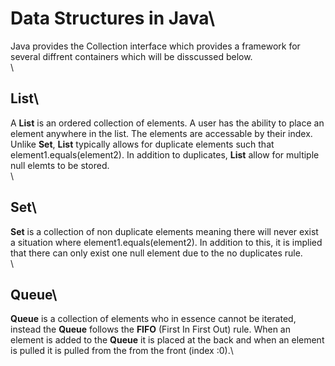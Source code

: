 # Data Structures in Java\
Java provides the Collection interface which provides a framework for several diffrent containers which will be disscussed below.\
\
## List\
A **List** is an ordered collection of elements. A user has the ability to place an element anywhere in the list. The elements are accessable by their index. Unlike **Set**, **List** typically allows for duplicate elements such that element1.equals(element2). In addition to duplicates, **List** allow for multiple null elemts to be stored.\
\
## Set\
**Set** is a collection of non duplicate elements meaning there will never exist a situation where element1.equals(element2). In addition to this, it is implied that there can only exist one null element due to the no duplicates rule.\
\
## Queue\
**Queue** is a collection of elements who in essence cannot be iterated, instead the **Queue** follows the **FIFO** (First In First Out) rule. When an element is added to the **Queue** it is placed at the back and when an element is pulled it is pulled from the from the front (index :0).\
